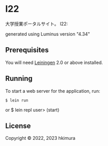 # l22

大学授業ポータルサイト。
l22:

generated using Luminus version "4.34"


## Prerequisites

You will need [Leiningen][1] 2.0 or above installed.

[1]: https://github.com/technomancy/leiningen

## Running

To start a web server for the application, run:

    $ lein run

or
    $ lein repl
    user> (start)

## License

Copyright © 2022, 2023 hkimura
